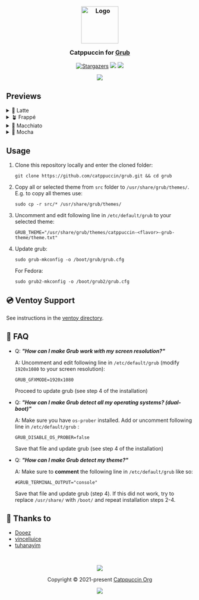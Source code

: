 <h3 align="center">
  <img src="https://raw.githubusercontent.com/catppuccin/catppuccin/main/assets/logos/exports/1544x1544_circle.png" width="100" alt="Logo"/><br/>
  <img src="https://raw.githubusercontent.com/catppuccin/catppuccin/main/assets/misc/transparent.png" height="30" width="0px"/>
  Catppuccin for <a href="https://www.gnu.org/software/grub/">Grub</a>
  <img src="https://raw.githubusercontent.com/catppuccin/catppuccin/main/assets/misc/transparent.png" height="30" width="0px"/>
</h3>
<p align="center">
  <a href="https://github.com/catppuccin/grub/stargazers"><img alt="Stargazers" src="https://img.shields.io/github/stars/catppuccin/grub?colorA=363a4f&colorB=b7bdf8&style=for-the-badge"></a>
  <a href="https://github.com/catppuccin/grub/issues"><img src="https://img.shields.io/github/issues/catppuccin/grub?colorA=363a4f&colorB=f5a97f&style=for-the-badge"></a>
  <a href="https://github.com/catppuccin/grub/contributors"><img src="https://img.shields.io/github/contributors/catppuccin/grub?colorA=363a4f&colorB=a6da95&style=for-the-badge"></a>
</p>

<p align="center">
  <img src="./assets/grub.png"/>
</p>

## Previews

<details>
<summary>🌻 Latte</summary>
  <img src="./assets/grub-latte.png"/>
</details>
<details>
<summary>🪴 Frappé</summary>
  <img src="./assets/grub-frappe.png"/>
</details>
<details>
<summary>🌺 Macchiato</summary>
  <img src="./assets/grub-macchiato.png"/>
</details>
<details>
<summary>🌿 Mocha</summary>
  <img src="./assets/grub-mocha.png"/>
</details>

## Usage

1. Clone this repository locally and enter the cloned folder:

    ```shell
    git clone https://github.com/catppuccin/grub.git && cd grub
    ```

2. Copy all or selected theme from `src` folder to
`/usr/share/grub/themes/`. E.g. to copy all themes use:

    ```shell
    sudo cp -r src/* /usr/share/grub/themes/
    ```

3. Uncomment and edit following line in `/etc/default/grub` to your selected
   theme:

    ```shell
    GRUB_THEME="/usr/share/grub/themes/catppuccin-<flavor>-grub-theme/theme.txt"
    ```

4. Update grub:

    ```shell
    sudo grub-mkconfig -o /boot/grub/grub.cfg
    ```

    For Fedora:

    ```shell
    sudo grub2-mkconfig -o /boot/grub2/grub.cfg
    ```

## 💿 Ventoy Support

See instructions in the [ventoy directory](ventoy/).

## 🙋 FAQ

- Q: **_"How can I make Grub work with my screen resolution?"_**

  A: Uncomment and edit following line in `/etc/default/grub` (modify
  `1920x1080` to your screen resolution):

  ```shell
  GRUB_GFXMODE=1920x1080
  ```

  Proceed to update grub (see step 4 of the installation)

- Q: **_"How can I make Grub detect all my operating systems? (dual-boot)"_**

  A: Make sure you have `os-prober` installed. Add or uncomment following line
    in `/etc/default/grub` :

  ```shell
  GRUB_DISABLE_OS_PROBER=false
  ```

  Save that file and update grub (see step 4 of the installation)

- Q: **_"How can I make Grub detect my theme?"_**

  A: Make sure to **comment** the following line in `/etc/default/grub` like so:

  ```shell
  #GRUB_TERMINAL_OUTPUT="console"
  ```

  Save that file and update grub (step 4). If this did not work, try to replace
  `/usr/share/` with `/boot/` and repeat installation steps 2-4.

## 💝 Thanks to

- [Dooez](https://github.com/Dooez/ventoy-catppuccin)
- [vinceliuice](https://github.com/vinceliuice/grub2-themes)
- [tuhanayim](https://github.com/tuhanayim)

&nbsp;

<p align="center"><img src="https://raw.githubusercontent.com/catppuccin/catppuccin/main/assets/footers/gray0_ctp_on_line.svg?sanitize=true" /></p>
<p align="center">Copyright &copy; 2021-present <a href="https://github.com/catppuccin" target="_blank">Catppuccin Org</a>
<p align="center"><a href="https://github.com/catppuccin/catppuccin/blob/main/LICENSE"><img src="https://img.shields.io/static/v1.svg?style=for-the-badge&label=License&message=MIT&logoColor=d9e0ee&colorA=363a4f&colorB=b7bdf8"/></a></p>
